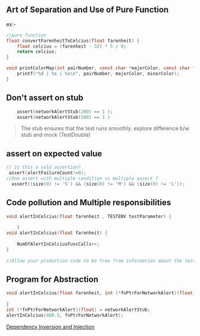 
## Art of Separation and Use of Pure Function

ex:-
```c
//pure function
float convertFarenheitToCelcius(float farenheit) {
    float celcius = (farenheit - 32) * 5 / 9;
    return celcius;
}

void printColorMap(int pairNumber, const char *majorColor, const char *minorColor ) {
	printf("%d | %s | %s\n", pairNumber, majorColor, minorColor);
}
```
## Don't assert on stub
```c
    assert(networkAlertStub(200) == 1 );
    assert(networkAlertStub(500) == 1 )
```
> The stub ensures that the test runs smoothly. explore difference b/w stub and mock (TestDouble)

## assert on expected value 
```c
// Is this a vald assertion?
 assert(alertFailureCount!=0);
//One assert with multiple condition vs multiple assert ?
  assert((size(0) != 'S') && (size(0) != 'M') && (size(0) != 'L'));
```
## Code pollution and Multiple responsibilities
```c
void alertInCelcius(float farenheit , TESTENV testParameter) {
    
    }
void alertInCelcius(float farenheit) {
    
    NumOfAlertInCelciusFuncCalls++;
}
    
//Allow your production code to be free from information about the test environment.
```
## Program for Abstraction 
```c
void alertInCelcius(float farenheit, int (*fnPtrForNetworkAlert)(float)) {
   
}
int (*fnPtrForNetworkAlert)(float) = networkAlertStub;
alertInCelcius(400.5, fnPtrForNetworkAlert);
```
[Dependency Inversion and Injection](https://github.com/clean-code-craft-tcq-2/test-failer-in-c-AshidaSageer/pull/1/files)
